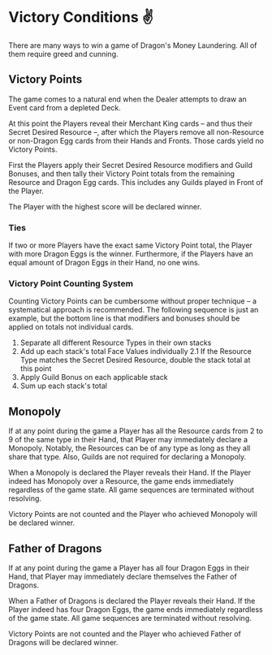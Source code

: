 # Victory Conditions ✌

There are many ways to win a game of Dragon's Money Laundering. All of them require greed and cunning.

## Victory Points

The game comes to a natural end when the Dealer attempts to draw an Event card from a depleted Deck. 

At this point the Players reveal their Merchant King cards – and thus their Secret Desired Resource –, after which the Players remove all non-Resource or non-Dragon Egg cards from their Hands and Fronts. Those cards yield no Victory Points.

First the Players apply their Secret Desired Resource modifiers and Guild Bonuses, and then tally their Victory Point totals from the remaining Resource and Dragon Egg cards. This includes any Guilds played in Front of the Player.

The Player with the highest score will be declared winner.

### Ties

If two or more Players have the exact same Victory Point total, the Player with more Dragon Eggs is the winner. Furthermore, if the Players have an equal amount of Dragon Eggs in their Hand, no one wins.

### Victory Point Counting System

Counting Victory Points can be cumbersome without proper technique – a systematical approach is recommended. The following sequence is just an example, but the bottom line is that modifiers and bonuses should be applied on totals not individual cards.

1. Separate all different Resource Types in their own stacks
2. Add up each stack's total Face Values individually
  2.1 If the Resource Type matches the Secret Desired Resource, double the stack total at this point
3. Apply Guild Bonus on each applicable stack
4. Sum up each stack's total

## Monopoly

If at any point during the game a Player has all the Resource cards from 2 to 9 of the same type in their Hand, that Player may immediately declare a Monopoly. Notably, the Resources can be of any type as long as they all share that type. Also, Guilds are not required for declaring a Monopoly.

When a Monopoly is declared the Player reveals their Hand. If the Player indeed has Monopoly over a Resource, the game ends immediately regardless of the game state. All game sequences are terminated without resolving.

Victory Points are not counted and the Player who achieved Monopoly will be declared winner.

## Father of Dragons

If at any point during the game a Player has all four Dragon Eggs in their Hand, that Player may immediately declare themselves the Father of Dragons.

When a Father of Dragons is declared the Player reveals their Hand. If the Player indeed has four Dragon Eggs, the game ends immediately regardless of the game state. All game sequences are terminated without resolving.

Victory Points are not counted and the Player who achieved Father of Dragons will be declared winner.

